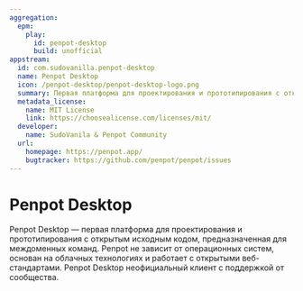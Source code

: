 ```yaml
---
aggregation:
  epm:
    play:
      id: penpot-desktop
      build: unofficial
appstream:
  id: com.sudovanilla.penpot-desktop
  name: Penpot Desktop
  icon: /penpot-desktop/penpot-desktop-logo.png
  summary: Первая платформа для проектирования и прототипирования с открытым исходным кодом, предназначенная для междоменных команд.
  metadata_license:
    name: MIT License
    link: https://choosealicense.com/licenses/mit/
  developer:
    name: SudoVanila & Penpot Community
  url:
    homepage: https://penpot.app/
    bugtracker: https://github.com/penpot/penpot/issues
---
```


# Penpot Desktop

Penpot Desktop — первая платформа для проектирования и прототипирования с открытым исходным кодом, предназначенная для междоменных команд. Penpot не зависит от операционных систем, основан на облачных технологиях и работает с открытыми веб-стандартами. Penpot Desktop неофициальный клиент с поддержкой от сообщества.

<!--@include: @ru/apps/.parts/install/content-epm-play.md-->
